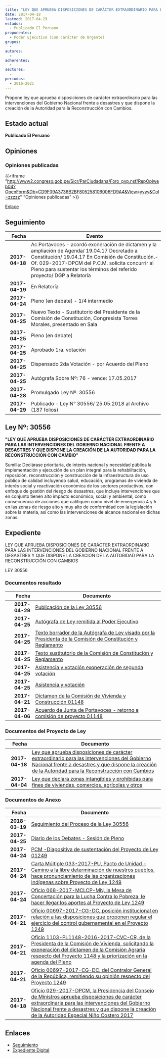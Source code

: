 ```yaml
---
title: "LEY QUE APRUEBA DISPOSICIONES DE CARÁCTER EXTRAORDINARIO PARA LAS INTERVENCIONES DEL GOBIERNO NACIONAL FRENTE A DESASTRES Y QUE DISPONE LA CREACIÓN DE LA AUTORIDAD PARA LA RECONSTRUCCIÓN CON CAMBIOS"
date: 2017-04-18
lastmod: 2017-04-29
estados: 
  - Publicado El Peruano
proponentes: 
  - Poder Ejecutivo (Con carácter de Urgente)
grupos: 
  - 
autores: 
  - 
adherentes: 
  - 
sectores: 
  - 
periodos: 
  - 2016-2021
---
```


Propone ley que aprueba disposiciones de carácter extraordinario para las intervenciones del Gobierno Nacional frente a desastres y que dispone la creación de la Autoridad para la Reconstrucción con Cambios.


## Estado actual

**Publicado El Peruano**

## Opiniones

### Opiniones publicadas

{{<iframe "http://www2.congreso.gob.pe/Sicr/ParCiudadana/Foro_pvp.nsf/RepOpiweb04?OpenForm&Db=CD9F09A3736B2BF805258106006FD9A4&View=yyyy&Col=zzzzz" "Opiniones publicadas" >}}

[Enlace](http://www2.congreso.gob.pe/Sicr/ParCiudadana/Foro_pvp.nsf/RepOpiweb04?OpenForm&Db=CD9F09A3736B2BF805258106006FD9A4&View=yyyy&Col=zzzzz)

## Seguimiento

| Fecha | Evento |
|------:|--------|
| **2017-04-18** | Ac.Portavoces - acordó exoneración de dictamen y la ampliación de Agenda/ 19.04.17 Decretado a Constitución/ 19.04.17 En Comisión de Constitución.- Of. 029-2017-DPCM del P.C.M. solicita concurrir al Pleno para sustentar los términos del referido proyecto/ DGP a Relatoría|
| **2017-04-19** | En Relatoría|
| **2017-04-24** | Pleno (en debate) - 1/4 intermedio|
| **2017-04-25** | Nuevo Texto - Sustitutorio del Presidente de la Comisión de Constitución, Congresista Torres Morales, presentado en Sala|
| **2017-04-25** | Pleno (en debate)|
| **2017-04-25** | Aprobado 1ra. votación|
| **2017-04-25** | Dispensado 2da Votación - por Acuerdo del Pleno|
| **2017-04-25** | Autógrafa Sobre Nº: 76 - vence: 17.05.2017|
| **2017-04-28** | Promulgado Ley Nº: 30556|
| **2017-04-29** | Publicado - Ley N° 30556/ 25.05.2018 al Archivo (187 folios)|

## Ley Nº: 30556

**"LEY QUE APRUEBA DISPOSICIONES DE CARÁCTER EXTRAORDINARIO PARA LAS INTERVENCIONES DEL GOBIERNO NACIONAL FRENTE A DESASTRES Y QUE DISPONE LA CREACIÓN DE LA AUTORIDAD PARA LA RECONSTRUCCIÓN CON CAMBIO"**

Sumilla: Declárase prioritaria, de interés nacional y necesidad pública la implementación y ejecución de un plan integral para la rehabilitación, reposición, reconstrucción y construcción de la infraestructura de uso público de calidad incluyendo salud, educación, programas de vivienda de interés social y reactivación económica de los sectores productivos, con enfoque de gestión del riesgo de desastres, que incluya intervenciones que en conjunto tienen alto impacto económico, social y ambiental, como consecuencia de acciones que califiquen como nivel de emergencia 4 y 5 en las zonas de riesgo alto y muy alto de conformidad con la legislación sobre la materia, así como las intervenciones de alcance nacional en dichas zonas.


## Expediente

LEY QUE APRUEBA DISPOSICIONES DE CARÁCTER EXTRAORDINARIO PARA LAS INTERVENCIONES DEL GOBIERNO NACIONAL FRENTE A DESASTRES Y QUE DISPONE LA CREACIÓN DE LA AUTORIDAD PARA LA RECONSTRUCCIÓN CON CAMBIOS

LEY 30556


### Documentos resultado

| Fecha | Documento |
|------:|--------|
| **2017-04-29** | [Publicación de la Ley 30556](http://www.leyes.congreso.gob.pe/Documentos/2016_2021/ADLP/Normas_Legales/30556-LEY.pdf) |
| **2017-04-25** | [Autógrafa de Ley remitida al Poder Ejecutivo](http://www.leyes.congreso.gob.pe/Documentos/2016_2021/Autografas/Ley_y_de_Resolucion_Legislativa/AU0124920170425.pdf) |
| **2017-04-25** | [Texto borrador de la Autógrafa de Ley visado por la Presidenta de la Comisión de Constitución y Reglamento](http://www.leyes.congreso.gob.pe/Documentos/2016_2021/Texto_Borrador_de_Autografa/BAU0124820170425.pdf) |
| **2017-04-25** | [Texto sustitutorio de la Comisión de Constitución y Reglamento](http://www.leyes.congreso.gob.pe/Documentos/2016_2021/Texto_Sustitutorio/Proyectos_de_Ley/TS0124920170425..pdf) |
| **2017-04-25** | [Asistencia y votación exoneración de segunda votación](http://www.leyes.congreso.gob.pe/Documentos/2016_2021/Asistencia_y_Votacion/Proyectos_de_Ley/Exoneracion_de_Segunda_Votacion/EV0124920170425.pdf) |
| **2017-04-25** | [Asistencia y votación](http://www.leyes.congreso.gob.pe/Documentos/2016_2021/Asistencia_y_Votacion/Proyectos_de_Ley/AV0124920170425.pdf) |
| **2017-04-21** | [Dictamen de la Comisión de Vivienda y Construcción 01148](http://www.leyes.congreso.gob.pe/Documentos/2016_2021/Dictamenes/Proyectos_de_Ley/01148DC24MAY20170421..pdf) |
| **2017-04-06** | [Acuerdo de Junta de Portavoces - retorno a comisión de proyecto 01148](http://www.leyes.congreso.gob.pe/Documentos/2016_2021/Acuerdos/Junta_Portavoces/AJP0114820170406.pdf) |

### Documentos del Proyecto de Ley

| Fecha | Documento |
|------:|--------|
| **2017-04-18** | [Ley que aprueba disposiciones de carácter extraordinario para las intervenciones del Gobierno Nacional frente a desastres y que dispone la creación de la Autoridad para la Reconstrucción con Cambios](http://www.leyes.congreso.gob.pe/Documentos/2016_2021/Proyectos_de_Ley_y_de_Resoluciones_Legislativas/PL0124920170418.D.pdf) |
| **2017-04-04** | [Ley que declara zonas intangibles y prohibidas para fines de viviendas, comercios, agrícolas y otros](http://www.leyes.congreso.gob.pe/Documentos/2016_2021/Proyectos_de_Ley_y_de_Resoluciones_Legislativas/PL00114820170404.-.pdf) |

### Documentos de Anexo

| Fecha | Documento |
|------:|--------|
| **2018-03-19** | [Seguimiento del Proceso de la Ley 30556](http://www.leyes.congreso.gob.pe/Documentos/2016_2021/Seguimiento_de_Proyectos_de_Ley/01148PL20180319.pdf) |
| **2017-04-25** | [Diario de los Debates - Sesión de Pleno](http://www2.congreso.gob.pe/Sicr/DiarioDebates/Publicad.nsf/SesionesPleno/05256D6E0073DFE90525810D0074BD43/$FILE/SLO-2016-7A.pdf) |
| **2017-04-24** | [PCM -Diapositiva de sustentación del Proyecto de Ley 01249](http://www.leyes.congreso.gob.pe/Documentos/2016_2021/Investidura_del_Consejo_de_Ministros/Exposicion_de_Ministros/Presidencia/PCM-0124920170424.pdf) |
| **2017-04-24** | [Carta Múltiple 033-2017-PU, Pacto de Unidad - Camino a la libre determinación de nuestros pueblos, hace pronunciamiento de las organizaciones Indígenas sobre Proyecto de Ley 1249](http://www.leyes.congreso.gob.pe/Documentos/2016_2021/Oficios/Otras_Instituciones/CARTA-MULTIPLE-033-2017-PU.pdf) |
| **2017-04-24** | [Oficio 068-2017-MCLCP-MN, la Mesa de Concertación para la Lucha Contra lo Pobreza, le hacer llegar los aportes al Proyecto de Ley 1249](http://www.leyes.congreso.gob.pe/Documentos/2016_2021/Oficios/Otras_Instituciones/OFICIO-068-2017-MCLCP-MN.pdf) |
| **2017-04-21** | [Oficio 00697-2017-CG-DC, posición institucional en relación a las disposiciones que proponen regular el ejercicio del control gubernamental en el Proyecto 1249](http://www.leyes.congreso.gob.pe/Documentos/2016_2021/Oficios/Otras_Instituciones/OFICIO-006697-2017-CG-DC.pdf) |
| **2017-04-21** | [Oficio 1103-PL1148-2016-2017-CVC-CR, de la Presidenta de la Comisión de Vivienda, solicitando la exoneración del dictamen de la Comisión Agraria respecto del Proyecto 1148 y la priorización en la agenda del Pleno](http://www.leyes.congreso.gob.pe/Documentos/2016_2021/Oficios/Comisiones_Ordinarias/OFICIO-1103-PL1148-2016-2017-CVC-CR.pdf) |
| **2017-04-21** | [Oficio 00697-2017-CG-DC, del Contralor General de la República, remitiendo su opinión respecto del Proyecto 1249](http://www.leyes.congreso.gob.pe/Documentos/2016_2021/Oficios/Otras_Instituciones/OFICIO-00697-2017-CG-DC.pdf) |
| **2017-04-18** | [Oficio 029-2017-DPCM, la Presidencia del Consejo de Ministros aprueba disposiciones de carácter extraordinaria para las intervenciones del Gobierno Nacional frente a desastres y que dispone la creación de la Autoridad Especial Niño Costero 2017](http://www.leyes.congreso.gob.pe/Documentos/2016_2021/Oficios/Otras_Instituciones/OFICIO-029-2017-DPCM.pdf) |

## Enlaces 

- [Seguimiento](http://www2.congreso.gob.pe/Sicr/TraDocEstProc/CLProLey2016.nsf/f7fff46988ca05b1052578e100829cc7/4d58a24aa484235c05258106006c342b?OpenDocument)
- [Expediente Digital](http://www2.congreso.gob.pehttp://www2.congreso.gob.pe/Sicr/TraDocEstProc/CLProLey2016.nsf/f7fff46988ca05b1052578e100829cc7/4d58a24aa484235c05258106006c342b?OpenDocument&Click=05257FB7005EB655.eb71d0cf91d8294e05256cdf006b5706/$Body/0.1C6C)
